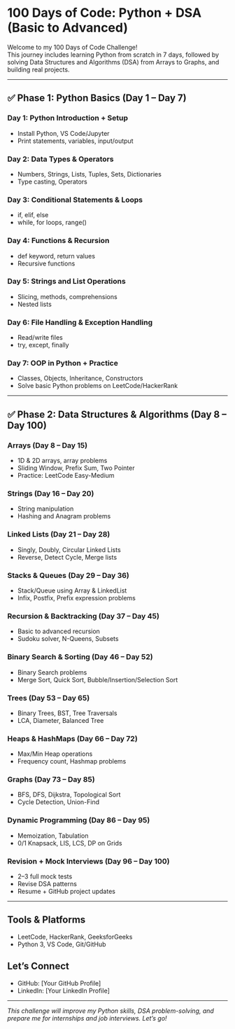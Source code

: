 # 100 Days of Code: Python + DSA (Basic to Advanced)

Welcome to my 100 Days of Code Challenge!  
This journey includes learning Python from scratch in 7 days, followed by solving Data Structures and Algorithms (DSA) from Arrays to Graphs, and building real projects.

---

## ✅ Phase 1: Python Basics (Day 1 – Day 7)

### Day 1: Python Introduction + Setup
- Install Python, VS Code/Jupyter
- Print statements, variables, input/output

### Day 2: Data Types & Operators
- Numbers, Strings, Lists, Tuples, Sets, Dictionaries
- Type casting, Operators

### Day 3: Conditional Statements & Loops
- if, elif, else
- while, for loops, range()

### Day 4: Functions & Recursion
- def keyword, return values
- Recursive functions

### Day 5: Strings and List Operations
- Slicing, methods, comprehensions
- Nested lists

### Day 6: File Handling & Exception Handling
- Read/write files
- try, except, finally

### Day 7: OOP in Python + Practice
- Classes, Objects, Inheritance, Constructors
- Solve basic Python problems on LeetCode/HackerRank

---

## ✅ Phase 2: Data Structures & Algorithms (Day 8 – Day 100)

### Arrays (Day 8 – Day 15)
- 1D & 2D arrays, array problems
- Sliding Window, Prefix Sum, Two Pointer
- Practice: LeetCode Easy-Medium

### Strings (Day 16 – Day 20)
- String manipulation
- Hashing and Anagram problems

### Linked Lists (Day 21 – Day 28)
- Singly, Doubly, Circular Linked Lists
- Reverse, Detect Cycle, Merge lists

### Stacks & Queues (Day 29 – Day 36)
- Stack/Queue using Array & LinkedList
- Infix, Postfix, Prefix expression problems

### Recursion & Backtracking (Day 37 – Day 45)
- Basic to advanced recursion
- Sudoku solver, N-Queens, Subsets

### Binary Search & Sorting (Day 46 – Day 52)
- Binary Search problems
- Merge Sort, Quick Sort, Bubble/Insertion/Selection Sort

### Trees (Day 53 – Day 65)
- Binary Trees, BST, Tree Traversals
- LCA, Diameter, Balanced Tree

### Heaps & HashMaps (Day 66 – Day 72)
- Max/Min Heap operations
- Frequency count, Hashmap problems

### Graphs (Day 73 – Day 85)
- BFS, DFS, Dijkstra, Topological Sort
- Cycle Detection, Union-Find

### Dynamic Programming (Day 86 – Day 95)
- Memoization, Tabulation
- 0/1 Knapsack, LIS, LCS, DP on Grids

### Revision + Mock Interviews (Day 96 – Day 100)
- 2–3 full mock tests
- Revise DSA patterns
- Resume + GitHub project updates

---

## Tools & Platforms
- LeetCode, HackerRank, GeeksforGeeks
- Python 3, VS Code, Git/GitHub

## Let’s Connect
- GitHub: [Your GitHub Profile]
- LinkedIn: [Your LinkedIn Profile]

---

*This challenge will improve my Python skills, DSA problem-solving, and prepare me for internships and job interviews. Let’s go!*